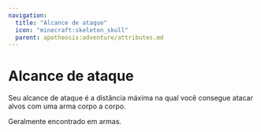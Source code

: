 ```yaml
---
navigation:
  title: "Alcance de ataque"
  icon: "minecraft:skeleton_skull"
  parent: apotheosis:adventure/attributes.md
---
```


# Alcance de ataque

Seu <Color id="blue">alcance de ataque</Color> é a distância máxima na qual você consegue atacar alvos com uma arma corpo a corpo.

Geralmente encontrado em armas.

